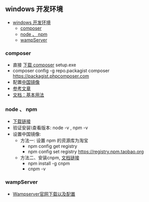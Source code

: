 ## windows 开发环境

<!-- @import "[TOC]" {cmd="toc" depthFrom=1 depthTo=6 orderedList=false} -->

<!-- code_chunk_output -->

- [windows 开发环境](#windows-开发环境)
  - [composer](#composer)
  - [node 、 npm](#node-npm)
  - [wampServer](#wampserver)

<!-- /code_chunk_output -->

### composer

- 直接 [下载 composer](https://getcomposer.org/download/) setup.exe
- composer config -g repo.packagist composer https://packagist.phpcomposer.com
- 配置[中国镜像](https://pkg.phpcomposer.com/)
- [参考文章]((https://blog.csdn.net/hdchangchang/article/details/46623919))
- [文档：基本用法](http://docs.phpcomposer.com/01-basic-usage.html)

### node 、 npm

- [下载链接](https://nodejs.org/en/)
- 验证安装\查看版本: node -v , npm -v
- 设置中国镜像:
  - 方法一: 设置 npm 的资源库为淘宝
    - npm config get registry
    - npm config set registry https://registry.npm.taobao.org
  - 方法二、安装cnpm, [文档链接](https://npm.taobao.org/)
    - npm install -g cnpm
    - cnpm -v

### wampServer

- [Wampserver官网下载以及配置](https://blog.csdn.net/Edogawa_Konan/article/details/80395881)